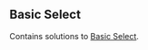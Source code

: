 
## Basic Select
Contains solutions to [Basic Select](https://www.hackerrank.com/domains/sql?filters%5Bsubdomains%5D%5B%5D=select).

<br/>